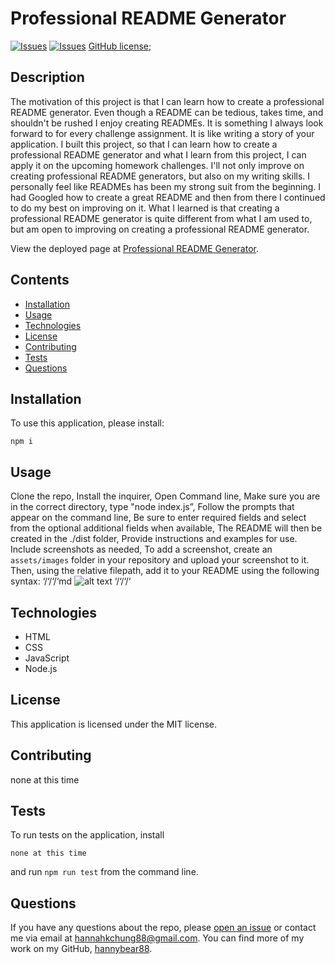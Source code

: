 # Professional README Generator
  
[![Issues](https://img.shields.io/github/issues/hannybear88/Node.js-Challenge-Professional-README-Generator)](https://github.com/hannybear88/Node.js-Challenge-Professional-README-Generator/issues) [![Issues](https://img.shields.io/github/contributors/hannybear88/Node.js-Challenge-Professional-README-Generator)](https://github.com/hannybear88/Node.js-Challenge-Professional-README-Generator/graphs/contributors) [GitHub license](https://img.shields.io/badge/license-MIT-blue.svg);
## Description
The motivation of this project is that I can learn how to create a professional README generator. Even though a README can be tedious, takes time, and shouldn't be rushed I enjoy creating READMEs. It is something I always look forward to for every challenge assignment. It is like writing a story of your application. I built this project, so that I can learn how to create a professional README generator and what I learn from this project, I can apply it on the upcoming homework challenges. I'll not only improve on creating professional README generators, but also on my writing skills. I personally feel like READMEs has been my strong suit from the beginning. I had Googled how to create a great README and then from there I continued to do my best on improving on it. What I learned is that creating a professional README generator is quite different from what I am used to, but am open to improving on creating a professional README generator. 
          
View the deployed page at [Professional README Generator](https://github.com/hannybear88/Node.js-Challenge-Professional-README-Generator).
## Contents
* [Installation](#installation)
* [Usage](#usage)
* [Technologies](#technologies)
* [License](#license)
* [Contributing](#contributing)
* [Tests](#tests)
* [Questions](#questions)

## Installation
To use this application, please install: 
```
npm i
```
  
## Usage
Clone the repo, Install the inquirer, Open Command line, Make sure you are in the correct directory, type "node index.js”, Follow the prompts that appear on the command line, Be sure to enter required fields and select from the optional additional fields when available, The README will then be created in the ./dist folder, Provide instructions and examples for use. Include screenshots as needed, To add a screenshot, create an `assets/images` folder in your repository and upload your screenshot to it. Then, using the relative filepath, add it to your README using the following syntax: ‘/‘/‘/‘md ![alt text](assets/images/screenshot.png) ‘/‘/‘/‘
  
## Technologies

* HTML
* CSS
* JavaScript
* Node.js
  
## License
This application is licensed under the MIT license.
  
## Contributing
none at this time
  
## Tests
To run tests on the application, install
```
none at this time
```
and run `npm run test` from the command line.
  
## Questions
If you have any questions about the repo, please [open an issue](https://github.com/hannybear88/Node.js-Challenge-Professional-README-Generator/issues) or contact me via email at hannahkchung88@gmail.com. You can find more of my work on my GitHub, [hannybear88](https://github.com/hannybear88/).
  
